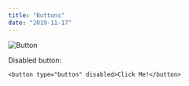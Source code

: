 ```yaml
---
title: "Buttons"
date: "2019-11-17"
---
```


![Button](https://i.imgur.com/fxWHGwv.jpg "Photo by Pixabay from Pexels")

Disabled button:

```
<button type="button" disabled>Click Me!</button>
```